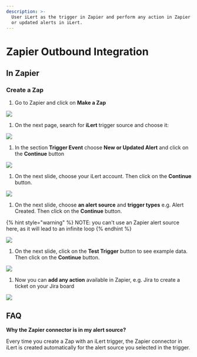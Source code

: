 ```yaml
---
description: >-
  User iLert as the trigger in Zapier and perform any action in Zapier for new
  or updated alerts in iLert.
---
```


# Zapier Outbound Integration

## In Zapier <a href="#in-ilert" id="in-ilert"></a>

### Create a Zap <a href="#create-action-sequences" id="create-action-sequences"></a>

1. Go to Zapier and click on **Make a Zap**

![](../../.gitbook/assets/screenshot\_29\_10\_20\_\_16\_22.png)

1. On the next page, search for **iLert** trigger source and choose it:

![](../../.gitbook/assets/edit\_a\_step\_\_\_zapier.png)

1. In the section **Trigger Event** choose **New or Updated Alert** and click on the **Continue** button

![](<../../.gitbook/assets/edit\_a\_step\_\_\_zapier (2).png>)

1. On the next slide, choose your iLert account. Then click on the **Continue** button.

![](<../../.gitbook/assets/edit\_a\_step\_\_\_zapier (4).png>)

1. On the next slide, choose **an alert source** and **trigger types** e.g. Alert Created. Then click on the **Continue** button.

{% hint style="warning" %}
NOTE: you can't use an Zapier alert source here, as it will lead to an infinite loop
{% endhint %}

![](<../../.gitbook/assets/edit\_a\_step\_\_\_zapier (3).png>)

1. On the next slide, click on the **Test Trigger** button to see example data. Then click on the **Continue** button.

![](<../../.gitbook/assets/edit\_a\_step\_\_\_zapier (1).png>)

1. Now you can **add any action** available in Zapier, e.g. Jira to create a ticket on your Jira board

![](../../.gitbook/assets/edit\_step\_\_\_zapier.png)

## FAQ <a href="#faq" id="faq"></a>

**Why the Zapier connector is in my alert source?**

Every time you create a Zap with an iLert trigger, the Zapier connector in iLert is created automatically for the alert source you selected in the trigger.
